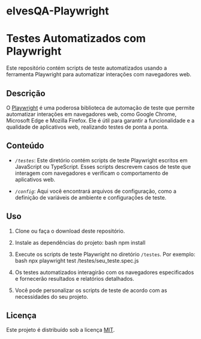 # elvesQA-Playwright

# Testes Automatizados com Playwright

Este repositório contém scripts de teste automatizados usando a ferramenta Playwright para automatizar interações com navegadores web.


## Descrição

O [Playwright](https://playwright.dev/) é uma poderosa biblioteca de automação de teste que permite automatizar interações em navegadores web, como Google Chrome, Microsoft Edge e Mozilla Firefox. Ele é útil para garantir a funcionalidade e a qualidade de aplicativos web, realizando testes de ponta a ponta.

## Conteúdo

- *`/testes`*: Este diretório contém scripts de teste Playwright escritos em JavaScript ou TypeScript. Esses scripts descrevem casos de teste que interagem com navegadores e verificam o comportamento de aplicativos web.

- *`/config`*: Aqui você encontrará arquivos de configuração, como a definição de variáveis de ambiente e configurações de teste.

## Uso

1. Clone ou faça o download deste repositório.

2. Instale as dependências do projeto:
   bash
   npm install
   

3. Execute os scripts de teste Playwright no diretório `/testes`. Por exemplo:
   bash
   npx playwright test /testes/seu_teste.spec.js
   

4. Os testes automatizados interagirão com os navegadores especificados e fornecerão resultados e relatórios detalhados.

5. Você pode personalizar os scripts de teste de acordo com as necessidades do seu projeto.

## Licença

Este projeto é distribuído sob a licença [MIT](LICENSE). 
